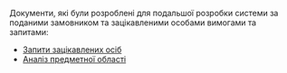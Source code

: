 Документи, які були розроблені для подальшої розробки системи за поданими замовником та зацікавленими особами вимогами та запитами:

+ [Запити зацікавлених осіб](https://github.com/KepAlex-404/database_basics_template/blob/master/docs/requirements/stakeholders-needs.md)
+ [Аналіз предметної області](https://github.com/KepAlex-404/database_basics_template/blob/master/docs/requirements/state-of-the-art.md)

